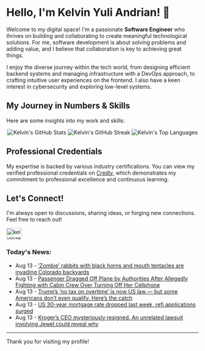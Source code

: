 # Hello, I'm Kelvin Yuli Andrian! 👋

Welcome to my digital space! I'm a passionate **Software Engineer** who thrives on building and collaborating to create meaningful technological solutions. For me, software development is about solving problems and adding value, and I believe that collaboration is key to achieving great things.

I enjoy the diverse journey within the tech world, from designing efficient backend systems and managing infrastructure with a DevOps approach, to crafting intuitive user experiences on the frontend. I also have a keen interest in cybersecurity and exploring low-level systems.

## My Journey in Numbers & Skills

Here are some insights into my work and skills:

<p align="center">
  <img src="https://github-readme-stats.vercel.app/api?username=kelvinzer0&show_icons=true&theme=radical" alt="Kelvin's GitHub Stats" />
  <img src="https://github-readme-streak-stats.herokuapp.com/?user=kelvinzer0&theme=radical" alt="Kelvin's GitHub Streak" />
  <img src="https://github-readme-stats.vercel.app/api/top-langs/?username=kelvinzer0&layout=compact&theme=radical" alt="Kelvin's Top Languages" />
</p>

## Professional Credentials

My expertise is backed by various industry certifications. You can view my verified professional credentials on [Credly](https://www.credly.com/users/kelvin-yuli-andrian/badges), which demonstrates my commitment to professional excellence and continuous learning.

## Let's Connect!

I'm always open to discussions, sharing ideas, or forging new connections. Feel free to reach out!

<p align="left">
    <a href="https://linkedin.com/in/kelvinzero" target="blank"><img align="center" src="https://cdn.jsdelivr.net/npm/simple-icons@3.0.1/icons/linkedin.svg" alt="kelvinzero" height="30" width="40" /></a>
</p>

### Today's News:

<!-- feed start -->
- Aug 13 - [‘Zombie’ rabbits with black horns and mouth tentacles are invading Colorado backyards](https://www.yahoo.com/news/articles/colorado-residents-alarmed-rabbits-black-151411404.html)
- Aug 13 - [Passenger Dragged Off Plane by Authorities After Allegedly Fighting with Cabin Crew Over Turning Off Her Cellphone](https://www.yahoo.com/news/articles/passenger-dragged-off-plane-authorities-143758060.html)
- Aug 13 - [Trump’s ‘no tax on overtime’ is now US law — but some Americans don’t even qualify. Here’s the catch](https://finance.yahoo.com/news/trump-no-tax-overtime-now-133000616.html)
- Aug 13 - [US 30-year mortgage rate dropped last week, refi applications surged](https://finance.yahoo.com/news/us-30-mortgage-rate-dropped-110413525.html)
- Aug 13 - [Kroger’s CEO mysteriously resigned. An unrelated lawsuit involving Jewel could reveal why](https://finance.yahoo.com/news/kroger-ceo-mysteriously-resigned-unrelated-110000487.html)
<!-- feed end -->

---

Thank you for visiting my profile!